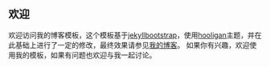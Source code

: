 ## 欢迎
欢迎访问我的博客模板，这个模板基于[jekyllbootstrap](http://jekyllbootstrap.com/)，使用[hooligan](http://themes.jekyllbootstrap.com/preview/hooligan/)主题，并在此基础上进行了一定的修改，最终效果请参见[我的博客](http://jasee.github.io)。
如果你有兴趣，欢迎使用我的模板，如果有问题也欢迎与我一起讨论。
